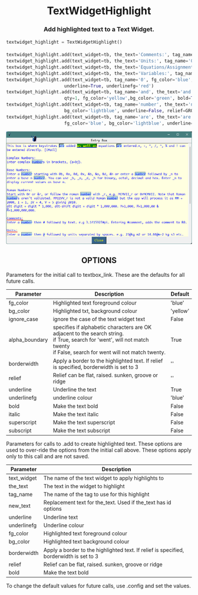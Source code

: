 <h1 align="center">TextWidgetHighlight</h1>

<h3 align="center">Add highlighted text to a Text Widget.</h3>

```Python
textwidget_highlight = TextWidgetHighlight()

textwidget_highlight.add(text_widget=tb, the_text='Comments:', tag_name='0')
textwidget_highlight.add(text_widget=tb, the_text='Units:', tag_name='0')
textwidget_highlight.add(text_widget=tb, the_text='Equations/Assignments:', tag_name='0')
textwidget_highlight.add(text_widget=tb, the_text='Variables:', tag_name='0')
textwidget_highlight.add(text_widget=tb, tag_name='0', fg_color='blue', bg_color='lightyellow',
                      underline=True, underlinefg='red')
textwidget_highlight.add(text_widget=tb, tag_name='and', the_text='and', new_text='as well as',
                      qty=1, fg_color='yellow',bg_color='green', bold=True, relief=RAISED)
textwidget_highlight.add(text_widget=tb, tag_name='number', the_text='number', fg_color='blue',
                      bg_color='lightblue', underline=False, relief=GROOVE)
textwidget_highlight.add(text_widget=tb, tag_name='are', the_text='are',
                      fg_color='blue', bg_color='lightblue', underline=False, relief=SUNKEN, qty=2)
```
![Screenshot](https://github.com/Crystalline-Entity/TextWidgetHighlight/blob/main/textwidgethighlight_messagebox.png)

<h2 align='center'> OPTIONS </h2>
<div align='left'>

Parameters for the initial call to textbox_link. These are the defaults for all future calls.

  | **Parameter** | **Description** | **Default** |
  | --- | --- | --- |
  | fg_color | Highlighted text foreground colour | 'blue' |
  | bg_color | Highlighted txt, background colour | 'yellow' |
  | ignore_case | ignore the case of the text widget text| False |
  | alpha_boundary | specifies if alphabetic characters are OK adjacent to the search string.<br>if True, search for 'went', will not match twenty<br>if False, search for went will not match twenty. | True |
  | borderwidth | Apply a border to the highlighted text. If relief is specified, borderwidth is set to 3 | '' |
  | relief | Relief can be flat, raised. sunken, groove or ridge | '' |
  | underline | Underline the text | True |
  | underlinefg | underline colour | 'blue' |
  | bold | Make the text bold | False |
  | italic | Make the text italic | False |
  | superscript | Make the text superscript | False |
  | subscript | Make the text subscript | False |
  

 
Parameters for calls to .add to create highlighted text.
These options are used to over-ride the options from the initial call above. These options apply only to this
call and are not saved.

  | **Parameter** | **Description** |
  | --- | --- |
  | text_widget |  The name of the text widget to apply highlights to |
  | the_text | The text in the widget to highlight |
  | tag_name | The name of the tag to use for this highlight|
  | new_text | Replacement text for the_text. Used if the_text has id options |
  | underline | Underline text |
  | underlinefg | Underline colour |
  | fg_color | Highlighted text foreground colour |
  | bg_color | Highlighted text background colour |
  | borderwidth | Apply a border to the highlighted text. If relief is specified, borderwidth is set to 3 |
  | relief | Relief can be flat, raised. sunken, groove or ridge |
  | bold | Make the text bold |

To change the default values for future calls, use .config and set the values.

